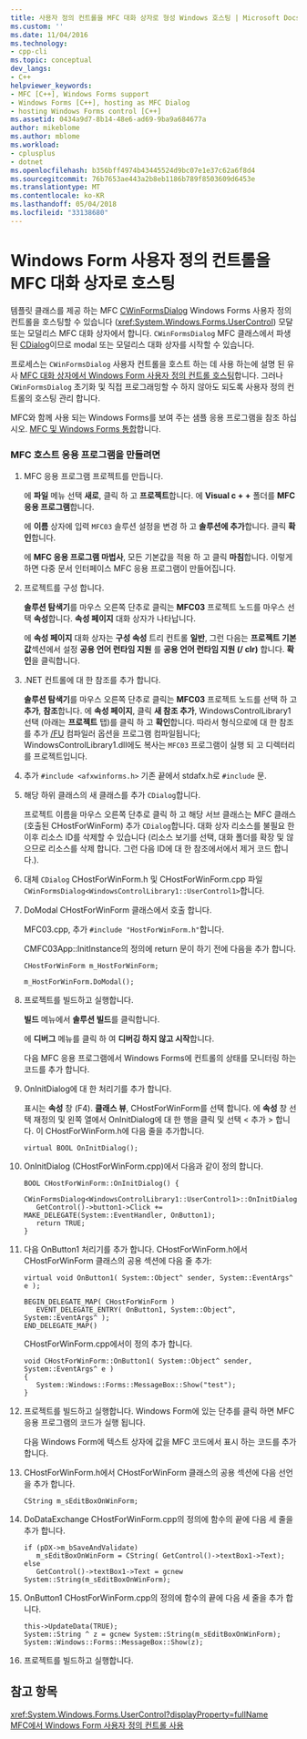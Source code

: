 ```yaml
---
title: 사용자 정의 컨트롤을 MFC 대화 상자로 형성 Windows 호스팅 | Microsoft Docs
ms.custom: ''
ms.date: 11/04/2016
ms.technology:
- cpp-cli
ms.topic: conceptual
dev_langs:
- C++
helpviewer_keywords:
- MFC [C++], Windows Forms support
- Windows Forms [C++], hosting as MFC Dialog
- hosting Windows Forms control [C++]
ms.assetid: 0434a9d7-8b14-48e6-ad69-9ba9a684677a
author: mikeblome
ms.author: mblome
ms.workload:
- cplusplus
- dotnet
ms.openlocfilehash: b356bff4974b43445524d9bc07e1e37c62a6f8d4
ms.sourcegitcommit: 76b7653ae443a2b8eb1186b789f8503609d6453e
ms.translationtype: MT
ms.contentlocale: ko-KR
ms.lasthandoff: 05/04/2018
ms.locfileid: "33138680"
---
```

# <a name="hosting-a-windows-form-user-control-as-an-mfc-dialog-box"></a>Windows Form 사용자 정의 컨트롤을 MFC 대화 상자로 호스팅
템플릿 클래스를 제공 하는 MFC [CWinFormsDialog](../mfc/reference/cwinformsdialog-class.md) Windows Forms 사용자 정의 컨트롤을 호스팅할 수 있습니다 (<xref:System.Windows.Forms.UserControl>) 모달 또는 모덜리스 MFC 대화 상자에서 합니다. `CWinFormsDialog` MFC 클래스에서 파생 된 [CDialog](../mfc/reference/cdialog-class.md)이므로 modal 또는 모덜리스 대화 상자를 시작할 수 있습니다.  
  
 프로세스는 `CWinFormsDialog` 사용자 컨트롤을 호스트 하는 데 사용 하는에 설명 된 유사 [MFC 대화 상자에서 Windows Form 사용자 정의 컨트롤 호스팅](../dotnet/hosting-a-windows-form-user-control-in-an-mfc-dialog-box.md)합니다. 그러나 `CWinFormsDialog` 초기화 및 직접 프로그래밍할 수 하지 않아도 되도록 사용자 정의 컨트롤의 호스팅 관리 합니다.  
  
 MFC와 함께 사용 되는 Windows Forms를 보여 주는 샘플 응용 프로그램을 참조 하십시오. [MFC 및 Windows Forms 통합](http://www.microsoft.com/downloads/details.aspx?FamilyID=987021bc-e575-4fe3-baa9-15aa50b0f599&displaylang=en)합니다.  
  
### <a name="to-create-the-mfc-host-application"></a>MFC 호스트 응용 프로그램을 만들려면  
  
1.  MFC 응용 프로그램 프로젝트를 만듭니다.  
  
     에 **파일** 메뉴 선택 **새로**, 클릭 하 고 **프로젝트**합니다. 에 **Visual c + +** 폴더를 **MFC 응용 프로그램**합니다.  
  
     에 **이름** 상자에 입력 `MFC03` 솔루션 설정을 변경 하 고 **솔루션에 추가**합니다. 클릭 **확인**합니다.  
  
     에 **MFC 응용 프로그램 마법사**, 모든 기본값을 적용 하 고 클릭 **마침**합니다. 이렇게 하면 다중 문서 인터페이스 MFC 응용 프로그램이 만들어집니다.  
  
2.  프로젝트를 구성 합니다.  
  
     **솔루션 탐색기**를 마우스 오른쪽 단추로 클릭는 **MFC03** 프로젝트 노드를 마우스 선택 **속성**합니다. **속성 페이지** 대화 상자가 나타납니다.  
  
     에 **속성 페이지** 대화 상자는 **구성 속성** 트리 컨트롤 **일반**, 그런 다음는 **프로젝트 기본값**섹션에서 설정 **공용 언어 런타임 지원** 를 **공용 언어 런타임 지원 (/ clr)** 합니다. **확인**을 클릭합니다.  
  
3.  .NET 컨트롤에 대 한 참조를 추가 합니다.  
  
     **솔루션 탐색기**를 마우스 오른쪽 단추로 클릭는 **MFC03** 프로젝트 노드를 선택 하 고 **추가**, **참조**합니다. 에 **속성 페이지**, 클릭 **새 참조 추가**, WindowsControlLibrary1 선택 (아래는 **프로젝트** 탭)를 클릭 하 고 **확인**합니다. 따라서 형식으로에 대 한 참조를 추가 [/FU](../build/reference/fu-name-forced-hash-using-file.md) 컴파일러 옵션을 프로그램 컴파일됩니다; WindowsControlLibrary1.dll에도 복사는 `MFC03` 프로그램이 실행 되 고 디렉터리를 프로젝트입니다.  
  
4.  추가 `#include <afxwinforms.h>` 기존 끝에서 stdafx.h로 `#include` 문.  
  
5.  해당 하위 클래스의 새 클래스를 추가 `CDialog`합니다.  
  
     프로젝트 이름을 마우스 오른쪽 단추로 클릭 하 고 해당 서브 클래스는 MFC 클래스 (호출된 CHostForWinForm) 추가 `CDialog`합니다. 대화 상자 리소스를 불필요 한 이후 리소스 ID를 삭제할 수 있습니다 (리소스 보기를 선택, 대화 폴더를 확장 및 않으므로 리소스를 삭제 합니다.  그런 다음 ID에 대 한 참조에서에서 제거 코드 합니다.).  
  
6.  대체 `CDialog` CHostForWinForm.h 및 CHostForWinForm.cpp 파일 `CWinFormsDialog<WindowsControlLibrary1::UserControl1>`합니다.  
  
7.  DoModal CHostForWinForm 클래스에서 호출 합니다.  
  
     MFC03.cpp, 추가 `#include "HostForWinForm.h"`합니다.  
  
     CMFC03App::InitInstance의 정의에 return 문이 하기 전에 다음을 추가 합니다.  
  
     `CHostForWinForm m_HostForWinForm;`  
  
     `m_HostForWinForm.DoModal();`  
  
8.  프로젝트를 빌드하고 실행합니다.  
  
     **빌드** 메뉴에서 **솔루션 빌드**를 클릭합니다.  
  
     에 **디버그** 메뉴를 클릭 하 여 **디버깅 하지 않고 시작**합니다.  
  
     다음 MFC 응용 프로그램에서 Windows Forms에 컨트롤의 상태를 모니터링 하는 코드를 추가 합니다.  
  
9. OnInitDialog에 대 한 처리기를 추가 합니다.  
  
     표시는 **속성** 창 (F4). **클래스 뷰**, CHostForWinForm를 선택 합니다. 에 **속성** 창 선택 재정의 및 왼쪽 열에서 OnInitDialog에 대 한 행을 클릭 및 선택 \< 추가 > 합니다. 이 CHostForWinForm.h에 다음 줄을 추가합니다.  
  
    ```  
    virtual BOOL OnInitDialog();  
    ```  
  
10. OnInitDialog (CHostForWinForm.cpp)에서 다음과 같이 정의 합니다.  
  
    ```  
    BOOL CHostForWinForm::OnInitDialog() {  
       CWinFormsDialog<WindowsControlLibrary1::UserControl1>::OnInitDialog();  
       GetControl()->button1->Click += MAKE_DELEGATE(System::EventHandler, OnButton1);  
       return TRUE;  
    }  
    ```  
  
11. 다음 OnButton1 처리기를 추가 합니다. CHostForWinForm.h에서 CHostForWinForm 클래스의 공용 섹션에 다음 줄 추가:  
  
    ```  
    virtual void OnButton1( System::Object^ sender, System::EventArgs^ e );  
  
    BEGIN_DELEGATE_MAP( CHostForWinForm )  
       EVENT_DELEGATE_ENTRY( OnButton1, System::Object^, System::EventArgs^ );  
    END_DELEGATE_MAP()  
    ```  
  
     CHostForWinForm.cpp에서이 정의 추가 합니다.  
  
    ```  
    void CHostForWinForm::OnButton1( System::Object^ sender, System::EventArgs^ e )   
    {  
       System::Windows::Forms::MessageBox::Show("test");  
    }  
    ```  
  
12. 프로젝트를 빌드하고 실행합니다. Windows Form에 있는 단추를 클릭 하면 MFC 응용 프로그램의 코드가 실행 됩니다.  
  
     다음 Windows Form에 텍스트 상자에 값을 MFC 코드에서 표시 하는 코드를 추가 합니다.  
  
13. CHostForWinForm.h에서 CHostForWinForm 클래스의 공용 섹션에 다음 선언을 추가 합니다.  
  
    ```  
    CString m_sEditBoxOnWinForm;  
    ```  
  
14. DoDataExchange CHostForWinForm.cpp의 정의에 함수의 끝에 다음 세 줄을 추가 합니다.  
  
    ```  
    if (pDX->m_bSaveAndValidate)  
       m_sEditBoxOnWinForm = CString( GetControl()->textBox1->Text);  
    else  
       GetControl()->textBox1->Text = gcnew System::String(m_sEditBoxOnWinForm);  
    ```  
  
15. OnButton1 CHostForWinForm.cpp의 정의에 함수의 끝에 다음 세 줄을 추가 합니다.  
  
    ```  
    this->UpdateData(TRUE);  
    System::String ^ z = gcnew System::String(m_sEditBoxOnWinForm);  
    System::Windows::Forms::MessageBox::Show(z);  
    ```  
  
16. 프로젝트를 빌드하고 실행합니다.  
  
## <a name="see-also"></a>참고 항목  
 <xref:System.Windows.Forms.UserControl?displayProperty=fullName>   
 [MFC에서 Windows Form 사용자 정의 컨트롤 사용](../dotnet/using-a-windows-form-user-control-in-mfc.md)